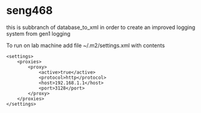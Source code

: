 # seng468

this is subbranch of database_to_xml in order to create an improved
logging system from gen1 logging

To run on lab machine add file ~/.m2/settings.xml with contents
```
<settings>
    <proxies>
        <proxy>
            <active>true</active>
            <protocol>http</protocol>
            <host>192.168.1.1</host>
            <port>3128</port>
        </proxy>
    </proxies>
</settings>
```
